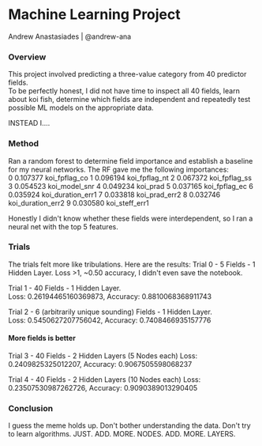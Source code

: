 # Machine Learning Project
Andrew Anastasiades | @andrew-ana

### Overview   
This project involved predicting a three-value category from 40 predictor fields.  
To be perfectly honest, I did not have time to inspect all 40 fields, learn about koi fish, determine which fields are independent and repeatedly test possible ML models on the appropriate data.  

INSTEAD I....  

### Method  
Ran a random forest to determine field importance and establish a baseline for my neural networks. The RF gave me the following importances:  
0	0.107377	koi_fpflag_co
1	0.096194	koi_fpflag_nt
2	0.067372	koi_fpflag_ss
3	0.054523	koi_model_snr
4	0.049234	koi_prad
5	0.037165	koi_fpflag_ec
6	0.035924	koi_duration_err1
7	0.033818	koi_prad_err2
8	0.032746	koi_duration_err2
9	0.030580	koi_steff_err1  

Honestly I didn't know whether these fields were interdependent, so I ran a neural net with the top 5 features.  


### Trials  
The trials felt more like tribulations. Here are the results:
Trial 0 - 5 Fields - 1 Hidden Layer. 
Loss >1, ~0.50 accuracy, I didn't even save the notebook. 

Trial 1 - 40 Fields - 1 Hidden Layer.  
Loss: 0.26194465160369873, Accuracy: 0.8810068368911743

Trial 2 - 6 (arbitrarily unique sounding) Fields - 1 Hidden Layer.  
Loss: 0.5450627207756042, Accuracy: 0.7408466935157776

#### More fields is better

Trial 3 - 40 Fields - 2 Hidden Layers (5 Nodes each) 
Loss: 0.2409825325012207, Accuracy: 0.9067505598068237

Trial 4 - 40 Fields - 2 Hidden Layers (10 Nodes each) 
Loss: 0.23507530987262726, Accuracy: 0.9090389013290405

### Conclusion

I guess the meme holds up. Don't bother understanding the data. Don't try to learn algorithms. JUST. ADD. MORE. NODES. ADD. MORE. LAYERS.